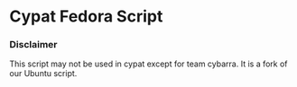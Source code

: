 # Cypat Fedora Script

### Disclaimer
This script may not be used in cypat except for team cybarra.
It is a fork of our Ubuntu script.